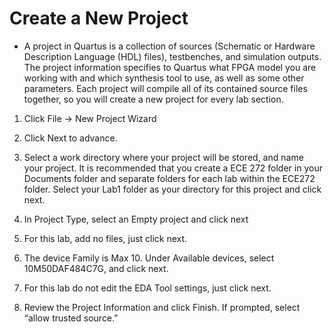 
# Create a New Project

- A project in Quartus is a collection of sources (Schematic or Hardware Description Language (HDL) files), testbenches, and simulation outputs. The project information specifies to Quartus what FPGA model you are working with and which synthesis tool to use, as well as some other parameters. Each project will compile all of its contained source files together, so you will create a new project for every lab section.

1.	Click File $\longrightarrow$ New Project Wizard 

2.	Click Next to advance. 

3.	Select a work directory where your project will be stored, and name your project. It is recommended that you create a ECE 272 folder in your Documents folder and separate folders for each lab within the ECE272 folder. Select your Lab1 folder as your directory for this project and click next.

4.	In Project Type, select an Empty project and click next

5.	For this lab, add no files, just click next.

6.	The device Family is Max 10. Under Available devices, select 10M50DAF484C7G, and click next.

7.	For this lab do not edit the EDA Tool settings, just click next.

8.	Review the Project Information and click Finish. If prompted, select “allow trusted source.” 

